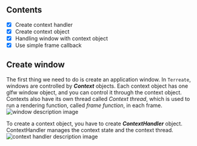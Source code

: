 ## Contents
- [x] Create context handler
- [x] Create context object
- [x] Handling window with context object
- [x] Use simple frame callback

## Create window
The first thing we need to do is create an application window. In `Terreate`, windows are controlled by ***Context*** objects. Each context object has one glfw window object, and you can control it through the context object. Contexts also have its own thread called *Context thread*, which is used to run a rendering function, called *frame function*, in each frame.
![window description image](../images/guide/window-description.png)

To create a context object, you have to create ***ContextHandler*** object. ContextHandler manages the context state and the context thread.
![context handler description image](../images/guide/context-handler-description.png)

